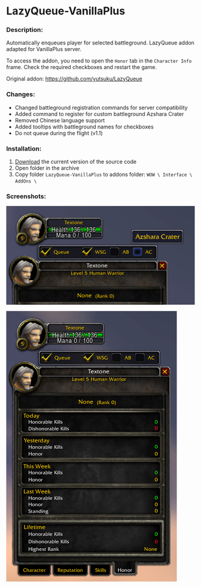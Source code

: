 # LazyQueue-VanillaPlus

### Description:
Automatically enqueues player for selected battleground. LazyQueue addon adapted for VanillaPlus server.

To access the addon, you need to open the `Honor` tab in the `Character Info` frame. Check the required checkboxes and restart the game.

Original addon: https://github.com/yutsuku/LazyQueue

### Changes:
* Changed battleground registration commands for server compatibility
* Added command to register for custom battleground Azshara Crater
* Removed Chinese language support
* Added tooltips with battleground names for checkboxes
* Do not queue during the flight (v1.1)

### Installation:
1. [Download](https://github.com/for-wow/lazy-queue-vanillaplus/archive/refs/heads/main.zip) the current version of the source code
2. Open folder in the archive
3. Copy folder `LazyQueue-VanillaPlus` to addons folder: `WOW \ Interface \ AddOns \`

### Screenshots:

![Addon screenshot #1](IMG_1.png)

![Addon screenshot #2](IMG_2.png)

